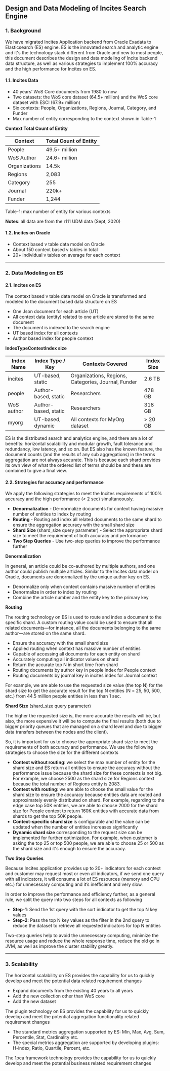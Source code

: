 
## Design and Data Modeling of Incites Search Engine


### 1. Background

We have migrated Incites Application backend from Oracle Exadata to Elasticsearch (ES) engine. ES is the innovated search and analytic engine and it's  the technology stack different from Oracle and new to most people, this document describes the design and data modeling of Incite backend data structure, as well as various strategies to implement 100% accuracy and the high performance for Incites on ES.


#### 1.1. Incites Data


- 40 years’ WoS Core documents from 1980 to now
- Two datasets: the WoS core dataset (64.5+ million) and the WoS core dataset with ESCI (67.9+ million)
- Six contexts: People, Organizations, Regions, Journal, Category, and Funder
- Max number of entity corresponding to the context shown in Table-1


**Context Total Count of Entity**

| Context        | Total Count of Entity |
|---------------|----------------------|
| People        | 49.5+ million        |
| WoS Author    | 24.6+ million        |
| Organizations | 14.5k               |
| Regions       | 2,083               |
| Category      | 255                 |
| Journal       | 220k+               |
| Funder        | 1,244               |


Table-1: max number of entity for various contexts

**Notes**: all data are from the r111 UDM data (Sept, 2020)


#### 1.2. Incites on Oracle


- Context based v table data model on Oracle
- About 150 context based v tables in total
- 20+ individual v tables on average for each context 


---


### 2. Data Modeling on ES


#### 2.1.  Incites on ES


The context based v table data model on Oracle is transformed and modeled to the document based data structure on ES

- One Json document for each article (UT) 
- All context data (entity) related to one article are stored to the same document
- The document is indexed to the search engine
- UT based index for all contexts
- Author based index for people context


**IndexTypeContextIndex size**

| Index Name   | Index Type / Key      | Contexts Covered                        | Index Size   |
|--------------|-----------------------|-----------------------------------------|--------------|
| incites      | UT-based, static      | Organizations, Regions, Categories, Journal, Funder | 2.6 TB       |
| people       | Author-based, static  | Researchers                             | 478 GB       |
| WoS author   | Author-based, static  | Researchers                             | 318 GB       |
| myorg        | UT-based, dynamic     | All contexts for MyOrg dataset          | > 20 GB      |


ES is the distributed search and analytics engine, and there are a lot of benefits: horizontal scalability and modular growth, fault tolerance and redundancy, low latency, and so on. But ES also has the known feature, the document counts (and the results of any sub aggregations) in the terms aggregation are not always accurate. This is because each shard provides its own view of what the ordered list of terms should be and these are combined to give a final view.


#### 2.2.  Strategies for accuracy and performance


We apply the following strategies to meet  the Incites requirements of 100%  accuracy and the high performance (< 2 sec) simultaneously.

- **Denormalization** - De-normalize documents for context having massive number of entities to index by routing
- **Routing** - Routing and index all related documents to the same shard to ensure the aggregation accuracy with the small shard size 
- **Shard Size** (shard_size query parameter) - Select the appropriate shard size to meet the requirement of both accuracy and performance
- **Two Step Queries** - Use two-step queries to improve the performance further



**Denormalization**

In general, an article could be co-authored by multiple authors, and one author could publish multiple articles. Similar to the Incites data model on Oracle,   documents are denormalized by the unique author key on ES.

- Denormalize only when context contains massive number of entities
- Denormalize in order to index by routing
- Combine the article number and the entity key to the primary key 


**Routing**


The routing technology on ES is used to route and index a document to the specific shard. A custom routing value could be used to ensure that all related documents—for instance, all the documents belonging to the same author—are stored on the same shard. 


- Ensure the accuracy with the small shard size
- Applied routing when context has massive number of entities
- Capable of accessing all documents for each entity on shard
- Accurately computing all indicator values on shard
- Return the accurate top N in short time from shard
- Routing documents by author key in people index for People context
- Routing documents by journal key in incites index for Journal context 

For example, we are able to use the requested size value (the top N) for the shard size to get the accurate result for the top N entities (N = 25, 50, 500, etc.) from 44.5 million people entities in less than 1 sec.


**Shard Size** (shard_size query parameter)


The higher the requested size is, the more accurate the results will be, but also, the more expensive it will be to compute the final results (both due to bigger priority queues that are managed on a shard level and due to bigger data transfers between the nodes and the client).


So, it is important for us to choose the appropriate shard size to meet the requirements of  both accuracy and performance. We use the following strategies to choose the size for the different contexts

- **Context without routing**:  we select the max number of entity for the shard size and ES return all entities to ensure the accuracy without the performance issue because the shard size for these contexts is not big. For example, we choose 2500 as the shard size for Regions context because the total number of Regions entity is 2083.
- **Context with routing**: we are able to choose the small value for the shard size to ensure the accuracy because entities data are routed and approximately evenly distributed on shard. For example, regarding to the edge case top 50K entities,  we  are able to choose 2000  for the shard size for People context to return 160K entities with accurate data from shards to get the top 50K people.
- **Context-specific shard size** is configurable and the value can be updated when the number of entities increases significantly
- **Dynamic shard size** corresponding to  the request size can be implemented for further optimization. For example, when customer is asking the top 25 or top 500 people,  we are able to choose 25 or 500 as the shard size and it's enough to ensure the accuracy.


**Two Step Queries**


Because Incites application provides up to 20+ indicators for each context and customer may request most or even all indicators, if we send one query with all indicators, it will consume a lot of ES resources (memory and CPU etc.) for unnecessary computing and it’s inefficient and very slow.

In order to improve the performance and efficiency further, as a general rule, we split the query into two steps for all contexts as following

  - **Step-1**: Send the 1st query with the sort indicator  to get the top N key values
  - **Step-2**: Pass the top N key values as the filter in the 2nd query to reduce the dataset to retrieve all requested indicators for top N entities

Two-step queries help to avoid the unnecessary computing,  minimize the resource usage and reduce the whole response time,  reduce the old gc in JVM, as well as improve the cluster stability greatly.

---

### 3. Scalability

The horizontal scalability on ES provides the capability for us to quickly develop and meet the potential data related requirement changes 

- Expand documents from the existing 40 years to all years
- Add the new collection other than WoS core
- Add the new dataset


The plugin technology on ES provides the capability for us to quickly develop and meet the potential aggregation functionality related requirement changes 

- The standard metrics aggregation supported by ES: Min, Max, Avg, Sum, Percentile, Stat, Cardinality etc.
- The special metrics  aggregation are supported by developing plugins: H-index, Ratio, Quartile, Percent, etc.

The 1pca framework technology provides the capability for us to quickly develop and meet the potential business related requirement changes 


